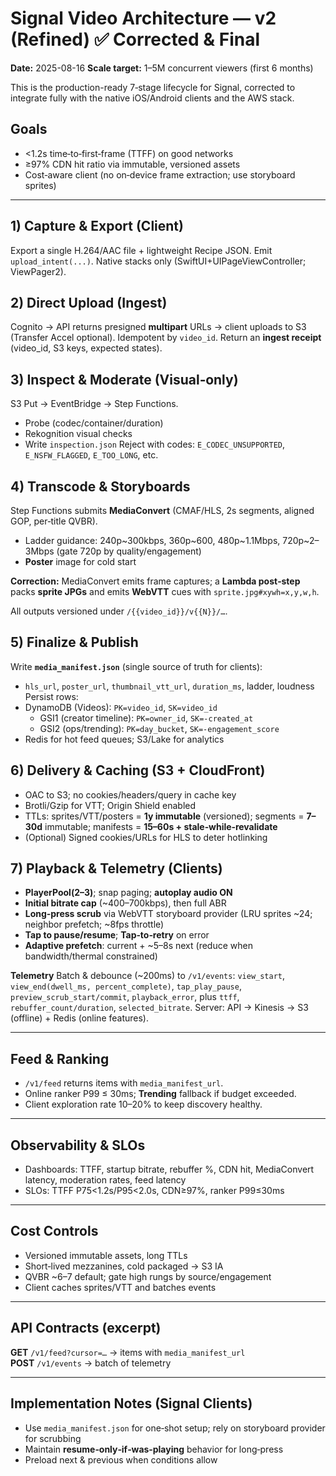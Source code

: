 # Signal Video Architecture — v2 (Refined) ✅ Corrected & Final
**Date:** 2025-08-16
**Scale target:** 1–5M concurrent viewers (first 6 months)

This is the production-ready 7‑stage lifecycle for Signal, corrected to integrate fully with the native iOS/Android clients and the AWS stack.


## Goals
- <1.2s time‑to‑first‑frame (TTFF) on good networks
- ≥97% CDN hit ratio via immutable, versioned assets
- Cost‑aware client (no on‑device frame extraction; use storyboard sprites)

---
## 1) Capture & Export (Client)
Export a single H.264/AAC file + lightweight Recipe JSON. Emit `upload_intent(...)`. Native stacks only (SwiftUI+UIPageViewController; ViewPager2).

## 2) Direct Upload (Ingest)
Cognito → API returns presigned **multipart** URLs → client uploads to S3 (Transfer Accel optional). Idempotent by `video_id`. Return an **ingest receipt** (video_id, S3 keys, expected states).

## 3) Inspect & Moderate (Visual‑only)
S3 Put → EventBridge → Step Functions.
- Probe (codec/container/duration)
- Rekognition visual checks
- Write `inspection.json`
Reject with codes: `E_CODEC_UNSUPPORTED`, `E_NSFW_FLAGGED`, `E_TOO_LONG`, etc.

## 4) Transcode & Storyboards
Step Functions submits **MediaConvert** (CMAF/HLS, 2s segments, aligned GOP, per‑title QVBR).
- Ladder guidance: 240p~300kbps, 360p~600, 480p~1.1Mbps, 720p~2–3Mbps (gate 720p by quality/engagement)
- **Poster** image for cold start

**Correction:** MediaConvert emits frame captures; a **Lambda post‑step** packs **sprite JPGs** and emits **WebVTT** cues with `sprite.jpg#xywh=x,y,w,h`.

All outputs versioned under `/{{video_id}}/v{{N}}/…`.

## 5) Finalize & Publish
Write **`media_manifest.json`** (single source of truth for clients):
- `hls_url`, `poster_url`, `thumbnail_vtt_url`, `duration_ms`, ladder, loudness
Persist rows:
- DynamoDB (Videos): `PK=video_id`, `SK=video_id`
  - GSI1 (creator timeline): `PK=owner_id`, `SK=-created_at`
  - GSI2 (ops/trending): `PK=day_bucket`, `SK=-engagement_score`
- Redis for hot feed queues; S3/Lake for analytics

## 6) Delivery & Caching (S3 + CloudFront)
- OAC to S3; no cookies/headers/query in cache key
- Brotli/Gzip for VTT; Origin Shield enabled
- TTLs: sprites/VTT/posters = **1y immutable** (versioned); segments = **7–30d** immutable; manifests = **15–60s + stale‑while‑revalidate**
- (Optional) Signed cookies/URLs for HLS to deter hotlinking

## 7) Playback & Telemetry (Clients)
- **PlayerPool(2–3)**; snap paging; **autoplay audio ON**
- **Initial bitrate cap** (~400–700kbps), then full ABR
- **Long‑press scrub** via WebVTT storyboard provider (LRU sprites ~24; neighbor prefetch; ~8fps throttle)
- **Tap to pause/resume**; **Tap‑to‑retry** on error
- **Adaptive prefetch**: current + ~5–8s next (reduce when bandwidth/thermal constrained)

**Telemetry**
Batch & debounce (~200ms) to `/v1/events`:
`view_start`, `view_end(dwell_ms, percent_complete)`, `tap_play_pause`, `preview_scrub_start/commit`, `playback_error`, plus `ttff`, `rebuffer_count/duration`, `selected_bitrate`.
Server: API → Kinesis → S3 (offline) + Redis (online features).

---
## Feed & Ranking
- `/v1/feed` returns items with `media_manifest_url`.
- Online ranker P99 ≤ 30ms; **Trending** fallback if budget exceeded.
- Client exploration rate 10–20% to keep discovery healthy.

---
## Observability & SLOs
- Dashboards: TTFF, startup bitrate, rebuffer %, CDN hit, MediaConvert latency, moderation rates, feed latency
- SLOs: TTFF P75<1.2s/P95<2.0s, CDN≥97%, ranker P99≤30ms

---
## Cost Controls
- Versioned immutable assets, long TTLs
- Short‑lived mezzanines, cold packaged → S3 IA
- QVBR ~6–7 default; gate high rungs by source/engagement
- Client caches sprites/VTT and batches events

---
## API Contracts (excerpt)
**GET** `/v1/feed?cursor=…` → items with `media_manifest_url`  
**POST** `/v1/events` → batch of telemetry

---
## Implementation Notes (Signal Clients)
- Use `media_manifest.json` for one‑shot setup; rely on storyboard provider for scrubbing
- Maintain **resume‑only‑if‑was‑playing** behavior for long‑press
- Preload next & previous when conditions allow
